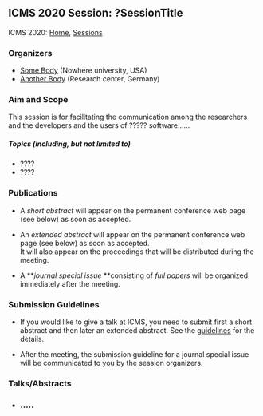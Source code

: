 ## ICMS 2020 Session: ?SessionTitle

ICMS 2020: [Home](/2020/), [Sessions](/2020/sessions/)

### Organizers

*   [Some Body](mailto:somebody@somewhere.edu) (Nowhere university, USA)
*   [Another Body](mailto:softcom@institute.de) (Research center, Germany)

### Aim and Scope

This session is for facilitating the communication among the researchers and the developers and the users of ????? software......

##### Topics (including, but not limited to)

*   ????
*   ????

### Publications

*   A _short abstract_ will appear on the permanent conference web page (see below) as soon as accepted.  

*   An _extended abstract_ will appear on the permanent conference web page (see below) as soon as accepted.  
    It will also appear on the proceedings that will be distributed during the meeting.  

*   A **_journal special issue_ **consisting of _full papers_ will be organized immediately after the meeting.

### Submission Guidelines

*   If you would like to give a talk at ICMS, you need to submit first a short abstract and then later an extended abstract. See the [guidelines](/2020/submission-guidelines) for the details.  

*   After the meeting, the submission guideline for a journal special issue will be communicated to you by the session organizers.

### Talks/Abstracts

*   ### .....
